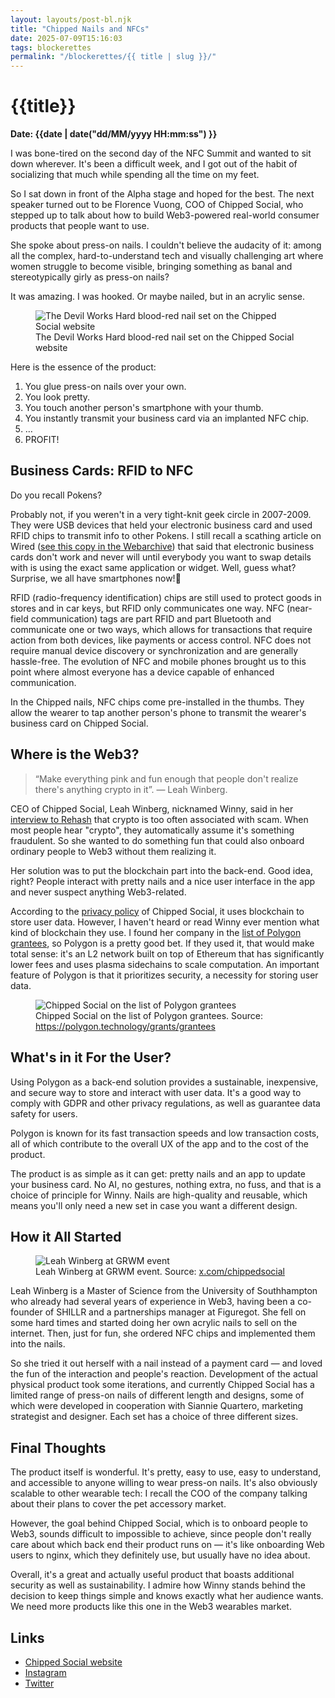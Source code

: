 ```yaml
---
layout: layouts/post-bl.njk
title: "Chipped Nails and NFCs"
date: 2025-07-09T15:16:03
tags: blockerettes
permalink: "/blockerettes/{{ title | slug }}/"
---
```


# {{title}}
**Date: {{date | date("dd/MM/yyyy HH:mm:ss") }}**

I was bone-tired on the second day of the NFC Summit and wanted to sit down wherever. It's been a difficult week, and I got out of the habit of socializing that much while spending all the time on my feet.

So I sat down in front of the Alpha stage and hoped for the best. The next speaker turned out to be Florence Vuong, COO of Chipped Social, who stepped up to talk about how to build Web3-powered real-world consumer products that people want to use.

She spoke about press-on nails. I couldn't believe the audacity of it: among all the complex, hard-to-understand tech and visually challenging art where women struggle to become visible, bringing something as banal and stereotypically girly as press-on nails?

It was amazing. I was hooked. Or maybe nailed, but in an acrylic sense.

<figure>
  <img src="../../images/chipped-nails.png" alt="The Devil Works Hard blood-red nail set on the Chipped Social website">
  <figcaption>
    The Devil Works Hard blood-red nail set on the Chipped Social website
  </figcaption>
</figure>

Here is the essence of the product: 

1. You glue press-on nails over your own.
2. You look pretty. 
3. You touch another person's smartphone with your thumb.
4. You instantly transmit your business card via an implanted NFC chip.
5. …
6. PROFIT!

## Business Cards: RFID to NFC

Do you recall Pokens?

Probably not, if you weren't in a very tight-knit geek circle in 2007-2009. They were USB devices that held your electronic business card and used RFID chips to transmit info to other Pokens. I still recall a scathing article on Wired ([see this copy in the Webarchive](https://web.archive.org/web/20161221064853/https://www.wired.com/2010/01/poken-attempts-to-replace-business-cards/)) that said that electronic business cards don't work and never will until everybody you want to swap details with is using the exact same application or widget. Well, guess what? Surprise, we all have smartphones now!📱

RFID (radio-frequency identification) chips are still used to protect goods in stores and in car keys, but RFID only communicates one way. NFC (near-field communication) tags are part RFID and part Bluetooth and communicate one or two ways, which allows for transactions that require action from both devices, like payments or access control. NFC does not require manual device discovery or synchronization and are generally hassle-free. The evolution of NFC and mobile phones brought us to this point where almost everyone has a device capable of enhanced communication.

In the Chipped nails, NFC chips come pre-installed in the thumbs. They allow the wearer to tap another person's phone to transmit the wearer's business card on Chipped Social. 

## Where is the Web3?

> “Make everything pink and fun enough that people don't realize there's anything crypto in it”. — Leah Winberg.
> 

CEO of Chipped Social, Leah Winberg, nicknamed Winny, said in her [interview to Rehash](https://www.youtube.com/watch?v=qGeIKndmGZE&ab_channel=Rehash%3AAWeb3Podcast) that crypto is too often associated with scam. When most people hear "crypto", they automatically assume it's something fraudulent. So she wanted to do something fun that could also onboard ordinary people to Web3 without them realizing it. 

Her solution was to put the blockchain part into the back-end. Good idea, right? People interact with pretty nails and a nice user interface in the app and never suspect anything Web3-related.

According to the [privacy policy](https://chippedsocial.com/pages/app-privacy-policy) of Chipped Social, it uses blockchain to store user data. However, I haven't heard or read Winny ever mention what kind of blockchain they use. I found her company in the [list of Polygon grantees](https://polygon.technology/grants/grantees), so Polygon is a pretty good bet. If they used it, that would make total sense: it's an L2 network built on top of Ethereum that has significantly lower fees and uses plasma sidechains to scale computation. An important feature of Polygon is that it prioritizes security, a necessity for storing user data. 

<figure>
  <img src="../../images/chipped-polygon.png" alt="Chipped Social on the list of Polygon grantees">
  <figcaption>
    Chipped Social on the list of Polygon grantees. Source:
    <a href="https://polygon.technology/grants/grantees" target="_blank">https://polygon.technology/grants/grantees</a>
  </figcaption>
</figure>

## What's in it For the User?

Using Polygon as a back-end solution provides a sustainable, inexpensive, and secure way to store and interact with user data. It's a good way to comply with GDPR and other privacy regulations, as well as guarantee data safety for users. 

Polygon is known for its fast transaction speeds and low transaction costs, all of which contribute to the overall UX of the app and to the cost of the product.

The product is as simple as it can get: pretty nails and an app to update your business card. No AI, no gestures, nothing extra, no fuss, and that is a choice of principle for Winny. Nails are high-quality and reusable, which means you'll only need a new set in case you want a different design. 

## How it All Started

<figure>
  <img src="https://pbs.twimg.com/media/Gu7uhQ-WoAAhURN?format=jpg&name=large" alt="Leah Winberg at GRWM event">
  <figcaption>
    Leah Winberg at GRWM event. Source: 
    <a href="https://x.com/chippedsocial/status/1940750750940115342">x.com/chippedsocial</a>
  </figcaption>
</figure>

Leah Winberg is a Master of Science from the University of Southhampton who already had several years of experience in Web3, having been a co-founder of SHILLR and a partnerships manager at Figuregot. She fell on some hard times and started doing her own acrylic nails to sell on the internet. Then, just for fun, she ordered NFC chips and implemented them into the nails. 

So she tried it out herself with a nail instead of a payment card — and loved the fun of the interaction and people's reaction. Development of the actual physical product took some iterations, and currently Chipped Social has a limited range of press-on nails of different length and designs, some of which were developed in cooperation with Siannie Quartero, marketing strategist and designer. Each set has a choice of three different sizes. 

## Final Thoughts

The product itself is wonderful. It's pretty, easy to use, easy to understand, and accessible to anyone willing to wear press-on nails. It's also obviously scalable to other wearable tech: I recall the COO of the company talking about their plans to cover the pet accessory market.

However, the goal behind Chipped Social, which is to onboard people to Web3, sounds difficult to impossible to achieve, since people don't really care about which back end their product runs on — it's like onboarding Web users to nginx, which they definitely use, but usually have no idea about.

Overall, it's a great and actually useful product that boasts additional security as well as sustainability. I admire how Winny stands behind the decision to keep things simple and knows exactly what her audience wants. We need more products like this one in the Web3 wearables market.

## Links

- [Chipped Social website](https://chippedsocial.com/)
- [Instagram](https://www.instagram.com/chippedsocial/)
- [Twitter](https://x.com/chippedsocial)